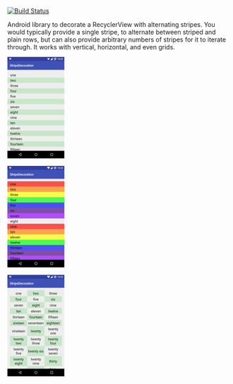 [![Build Status](https://travis-ci.org/sanbeg/StripeDecoration.svg?branch=master)](https://travis-ci.org/sanbeg/StripeDecoration)

Android library to decorate a RecyclerView with alternating stripes. You
would typically provide a single stripe, to alternate between striped and
plain rows, but can also provide arbitrary numbers of stripes for it to
iterate through.  It works with vertical, horizontal, and even grids.

![vertical screenshot](./vertical.png "vertical stripes")

![colored screenshot](./rainbow.png "multiple stripe colors")

![grid screenshot](./grid.png "grid")
